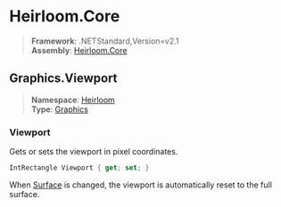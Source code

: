 # Heirloom.Core

> **Framework**: .NETStandard,Version=v2.1  
> **Assembly**: [Heirloom.Core][0]  

## Graphics.Viewport

> **Namespace**: [Heirloom][0]  
> **Type**: [Graphics][1]  

### Viewport

Gets or sets the viewport in pixel coordinates.

```cs
IntRectangle Viewport { get; set; }
```

When [Surface][2] is changed, the viewport is automatically reset to the full surface.

[0]: ../Heirloom.Core.md
[1]: Heirloom.Graphics.md
[2]: Heirloom.Graphics.Surface.md
